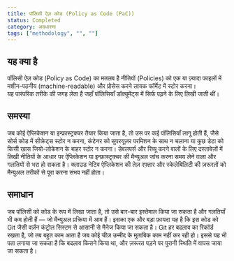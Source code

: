 ```yaml
---
title: पॉलिसी ऐज़ कोड (Policy as Code (PaC))
status: Completed
category: अवधारणा
tags: ["methodology", "", ""]
---
```


## यह क्या है
पॉलिसी ऐज़ कोड (Policy as Code) का मतलब है नीतियों (Policies) को एक या ज़्यादा फाइलों में मशीन-पठनीय (machine-readable) और प्रोसेस करने लायक फॉर्मेट में स्टोर करना।  
यह पारंपरिक तरीके की जगह लेता है जहाँ पॉलिसियाँ डॉक्युमेंट्स में सिर्फ पढ़ने के लिए लिखी जाती थीं।

## समस्या
जब कोई ऐप्लिकेशन या इन्फ्रास्ट्रक्चर तैयार किया जाता है, तो उस पर कई पॉलिसियाँ लागू होती हैं, जैसे सोर्स कोड में सीक्रेट्स स्टोर न करना, कंटेनर को सुपरयूज़र परमिशन के साथ न चलाना या कुछ डेटा को किसी खास जियो-लोकेशन के बाहर स्टोर न करना। 
डेवलपर्स और रिव्यू करने वालों के लिए दस्तावेज़ों में लिखी नीतियों के आधार पर ऐप्लिकेशन या इन्फ्रास्ट्रक्चर की मैन्युअल जांच करना समय लेने वाला और गलतियों से भरा हो सकता है।
क्लाउड नेटिव ऐप्लिकेशन की तेज़ रफ़्तार और स्केलेबिलिटी की ज़रूरतों को मैन्युअल तरीकों से पूरा करना संभव नहीं होता।

## समाधान
जब पॉलिसी को कोड के रूप में लिखा जाता है, तो उसे बार-बार इस्तेमाल किया जा सकता है और गलतियाँ भी कम होती हैं — जो मैन्युअल प्रक्रिया में आम हैं।
इसका एक और बड़ा फ़ायदा यह है कि इस कोड को Git जैसी वर्ज़न कंट्रोल सिस्टम से आसानी से मैनेज किया जा सकता है।
Git हर बदलाव का रिकॉर्ड रखता है, जो तब बहुत काम आता है जब कोई चीज़ उम्मीद के मुताबिक काम नहीं कर रही हो।
इससे यह भी पता लगाया जा सकता है कि बदलाव किसने किया था, और ज़रूरत पड़ने पर पुरानी स्थिति में वापस जाया जा सकता है।